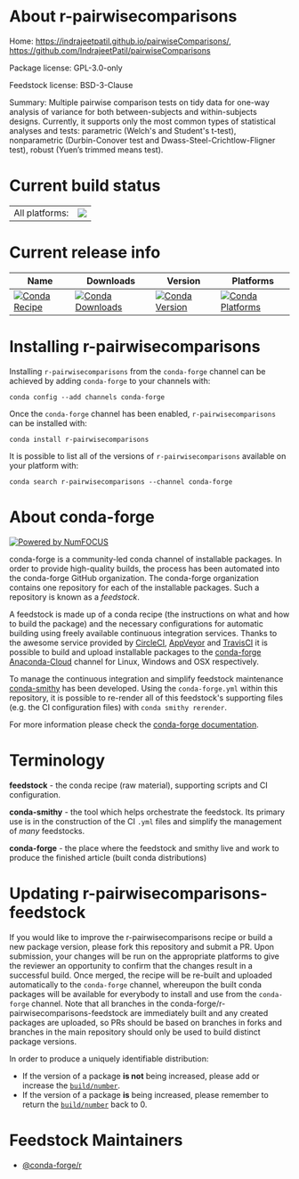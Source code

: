 About r-pairwisecomparisons
===========================

Home: https://indrajeetpatil.github.io/pairwiseComparisons/, https://github.com/IndrajeetPatil/pairwiseComparisons

Package license: GPL-3.0-only

Feedstock license: BSD-3-Clause

Summary: Multiple pairwise comparison tests on tidy data for one-way analysis of variance for both between-subjects and within-subjects designs. Currently, it supports only the most common types of statistical analyses and tests: parametric (Welch's and Student's t-test), nonparametric (Durbin-Conover test and Dwass-Steel-Crichtlow-Fligner test), robust (Yuen’s trimmed means test).



Current build status
====================


<table><tr><td>All platforms:</td>
    <td>
      <a href="https://dev.azure.com/conda-forge/feedstock-builds/_build/latest?definitionId=7810&branchName=master">
        <img src="https://dev.azure.com/conda-forge/feedstock-builds/_apis/build/status/r-pairwisecomparisons-feedstock?branchName=master">
      </a>
    </td>
  </tr>
</table>

Current release info
====================

| Name | Downloads | Version | Platforms |
| --- | --- | --- | --- |
| [![Conda Recipe](https://img.shields.io/badge/recipe-r--pairwisecomparisons-green.svg)](https://anaconda.org/conda-forge/r-pairwisecomparisons) | [![Conda Downloads](https://img.shields.io/conda/dn/conda-forge/r-pairwisecomparisons.svg)](https://anaconda.org/conda-forge/r-pairwisecomparisons) | [![Conda Version](https://img.shields.io/conda/vn/conda-forge/r-pairwisecomparisons.svg)](https://anaconda.org/conda-forge/r-pairwisecomparisons) | [![Conda Platforms](https://img.shields.io/conda/pn/conda-forge/r-pairwisecomparisons.svg)](https://anaconda.org/conda-forge/r-pairwisecomparisons) |

Installing r-pairwisecomparisons
================================

Installing `r-pairwisecomparisons` from the `conda-forge` channel can be achieved by adding `conda-forge` to your channels with:

```
conda config --add channels conda-forge
```

Once the `conda-forge` channel has been enabled, `r-pairwisecomparisons` can be installed with:

```
conda install r-pairwisecomparisons
```

It is possible to list all of the versions of `r-pairwisecomparisons` available on your platform with:

```
conda search r-pairwisecomparisons --channel conda-forge
```


About conda-forge
=================

[![Powered by NumFOCUS](https://img.shields.io/badge/powered%20by-NumFOCUS-orange.svg?style=flat&colorA=E1523D&colorB=007D8A)](http://numfocus.org)

conda-forge is a community-led conda channel of installable packages.
In order to provide high-quality builds, the process has been automated into the
conda-forge GitHub organization. The conda-forge organization contains one repository
for each of the installable packages. Such a repository is known as a *feedstock*.

A feedstock is made up of a conda recipe (the instructions on what and how to build
the package) and the necessary configurations for automatic building using freely
available continuous integration services. Thanks to the awesome service provided by
[CircleCI](https://circleci.com/), [AppVeyor](https://www.appveyor.com/)
and [TravisCI](https://travis-ci.com/) it is possible to build and upload installable
packages to the [conda-forge](https://anaconda.org/conda-forge)
[Anaconda-Cloud](https://anaconda.org/) channel for Linux, Windows and OSX respectively.

To manage the continuous integration and simplify feedstock maintenance
[conda-smithy](https://github.com/conda-forge/conda-smithy) has been developed.
Using the ``conda-forge.yml`` within this repository, it is possible to re-render all of
this feedstock's supporting files (e.g. the CI configuration files) with ``conda smithy rerender``.

For more information please check the [conda-forge documentation](https://conda-forge.org/docs/).

Terminology
===========

**feedstock** - the conda recipe (raw material), supporting scripts and CI configuration.

**conda-smithy** - the tool which helps orchestrate the feedstock.
                   Its primary use is in the construction of the CI ``.yml`` files
                   and simplify the management of *many* feedstocks.

**conda-forge** - the place where the feedstock and smithy live and work to
                  produce the finished article (built conda distributions)


Updating r-pairwisecomparisons-feedstock
========================================

If you would like to improve the r-pairwisecomparisons recipe or build a new
package version, please fork this repository and submit a PR. Upon submission,
your changes will be run on the appropriate platforms to give the reviewer an
opportunity to confirm that the changes result in a successful build. Once
merged, the recipe will be re-built and uploaded automatically to the
`conda-forge` channel, whereupon the built conda packages will be available for
everybody to install and use from the `conda-forge` channel.
Note that all branches in the conda-forge/r-pairwisecomparisons-feedstock are
immediately built and any created packages are uploaded, so PRs should be based
on branches in forks and branches in the main repository should only be used to
build distinct package versions.

In order to produce a uniquely identifiable distribution:
 * If the version of a package **is not** being increased, please add or increase
   the [``build/number``](https://conda.io/docs/user-guide/tasks/build-packages/define-metadata.html#build-number-and-string).
 * If the version of a package **is** being increased, please remember to return
   the [``build/number``](https://conda.io/docs/user-guide/tasks/build-packages/define-metadata.html#build-number-and-string)
   back to 0.

Feedstock Maintainers
=====================

* [@conda-forge/r](https://github.com/conda-forge/r/)

